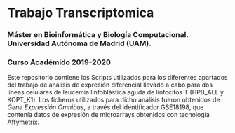 # Trabajo Transcriptomica
###  Máster en Bioinformática y Biología Computacional. Universidad Autónoma de Madrid (UAM).
###  Curso Académido 2019-2020 

Este repositorio contiene los Scripts utilizados para los diferentes apartados del trabajo de análisis de expresión diferencial llevado a cabo para dos líneas celulares de leucemia linfoblástica aguda de linfocitos T (HPB_ALL y KOPT_K1).
Los ficheros utilizados para dicho análisis fueron obtenidos de _Gene Expressión Omnibus_, a través del identificador GSE18198, que contenía datos de expresión de microarrays obtenidos con tecnología Affymetrix.
